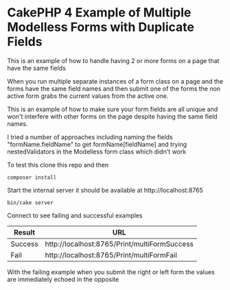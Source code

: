 # CakePHP 4 Example of Multiple Modelless Forms with Duplicate Fields

This is an example of how to handle having 2 or more forms on a page that have the same fields

When you run multiple separate instances of a form class on a page and the forms have the same field names and then submit one of the forms the non active form grabs the current values from the active one.

This is an example of how to make sure your form fields are all unique and won't interfere with other forms on the page despite having the same field names.

I tried a number of approaches including naming the fields "formName.fieldName" to get formName[fieldName] and trying nestedValidators in the Modelless form class which didn't work

To test this clone this repo and then

```
composer install
```

Start the internal server it should be available at http://localhost:8765

```
bin/cake server
```

Connect to see failing and successful examples

| Result  | URL                                          |
| ------- | -------------------------------------------- |
| Success | http://localhost:8765/Print/multiFormSuccess |
| Fail    | http://localhost:8765/Print/multiFormFail    |

With the failing example when you submit the right or left form the values are immediately echoed in the opposite
